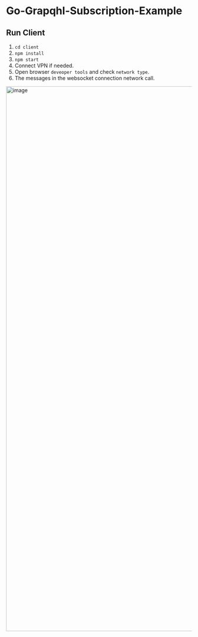 # Go-Grapqhl-Subscription-Example

## Run Client

1. `cd client`
2. `npm install` 
3. `npm start`
4. Connect VPN if needed. 
5. Open browser `deveoper tools` and check `network type`. 
6. The messages in the websocket connection network call.

<img width="1478" alt="image" src="https://github.com/judezhu/Go-Grapqhl-Subscription-Example/assets/3269459/426cdbc4-2eaf-44f0-bc0f-0769d306aa2c">

